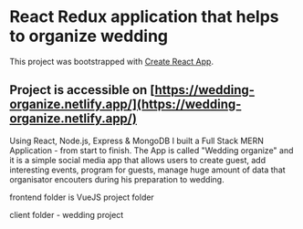 # React Redux application that helps to organize wedding

This project was bootstrapped with [Create React App](https://github.com/facebook/create-react-app).

## Project is accessible on [https://wedding-organize.netlify.app/](https://wedding-organize.netlify.app/)

Using React, Node.js, Express & MongoDB I built a Full Stack MERN Application - from start to finish. The App is called "Wedding organize" and it is a simple social media app that allows users to create guest, add interesting events, program for guests, manage huge amount of data that organisator encouters during his preparation to wedding.

frontend folder is VueJS project folder

client folder - wedding project
